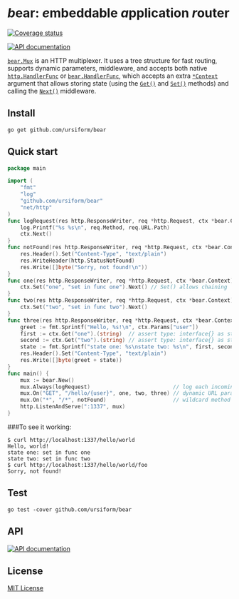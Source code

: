 # *b*ear: *e*mbeddable *a*pplication *r*outer

[![Coverage status](https://coveralls.io/repos/ursiform/bear/badge.svg)](https://coveralls.io/r/ursiform/bear)

[![API documentation](https://godoc.org/github.com/ursiform/bear?status.svg)](https://godoc.org/github.com/ursiform/bear)

[`bear.Mux`](#type-mux) is an HTTP multiplexer. It uses a tree structure for fast routing, supports dynamic parameters, middleware,
and accepts both native [`http.HandlerFunc`](http://golang.org/pkg/net/http/#HandlerFunc) or [`bear.HandlerFunc`](https://godoc.org/github.com/ursiform/bear#HandlerFunc), which accepts an extra [`*Context`](https://godoc.org/github.com/ursiform/bear#Context) argument
that allows storing state (using the [`Get()`](https://godoc.org/github.com/ursiform/bear#Context.Get) and [`Set()`](https://godoc.org/github.com/ursiform/bear#Context.Set) methods) and calling the [`Next()`](https://godoc.org/github.com/ursiform/bear#Context.Next) middleware.

## Install
```
go get github.com/ursiform/bear
```

## Quick start
```go
package main

import (
    "fmt"
    "log"
    "github.com/ursiform/bear"
    "net/http"
)
func logRequest(res http.ResponseWriter, req *http.Request, ctx *bear.Context) {
    log.Printf("%s %s\n", req.Method, req.URL.Path)
    ctx.Next()
}
func notFound(res http.ResponseWriter, req *http.Request, ctx *bear.Context) {
    res.Header().Set("Content-Type", "text/plain")
    res.WriteHeader(http.StatusNotFound)
    res.Write([]byte("Sorry, not found!\n"))
}
func one(res http.ResponseWriter, req *http.Request, ctx *bear.Context) {
    ctx.Set("one", "set in func one").Next() // Set() allows chaining
}
func two(res http.ResponseWriter, req *http.Request, ctx *bear.Context) {
    ctx.Set("two", "set in func two").Next()
}
func three(res http.ResponseWriter, req *http.Request, ctx *bear.Context) {
    greet := fmt.Sprintf("Hello, %s!\n", ctx.Params["user"])
    first := ctx.Get("one").(string)  // assert type: interface{} as string
    second := ctx.Get("two").(string) // assert type: interface{} as string
    state := fmt.Sprintf("state one: %s\nstate two: %s\n", first, second)
    res.Header().Set("Content-Type", "text/plain")
    res.Write([]byte(greet + state))
}
func main() {
    mux := bear.New()
    mux.Always(logRequest)                          // log each incoming request
    mux.On("GET", "/hello/{user}", one, two, three) // dynamic URL param {user}
    mux.On("*", "/*", notFound)                     // wildcard method + path
    http.ListenAndServe(":1337", mux)
}
```
###To see it working:
```
$ curl http://localhost:1337/hello/world
Hello, world!
state one: set in func one
state two: set in func two
$ curl http://localhost:1337/hello/world/foo
Sorry, not found!
```

## Test
    go test -cover github.com/ursiform/bear

## API

[![API documentation](https://godoc.org/github.com/ursiform/bear?status.svg)](https://godoc.org/github.com/ursiform/bear)

## License
[MIT License](LICENSE)
